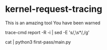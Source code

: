 # kernel-request-tracing

This is an amazing tool
You have been warned

trace-cmd report -R -i <path to trace.dat> | sed -E 's/,\s*/,/g'

<!--TODO Regex for removing first few lines with CPU numbers in the report -->
<!--TODO Handling case of multiple recvfrom for one request to nginx - ensure to add only one state -->
<!--TODO 16 or 32 as prev_state in sched_switch - avoid sched_process_exit -->
<!--TODO Verify whether end times are updated where ever it needs to be -->
<!--TODO Moving thread states from intermediate log to the log -->

cat <path to report> | python3 first-pass/main.py <path to pids.txt> <Gateway IP>